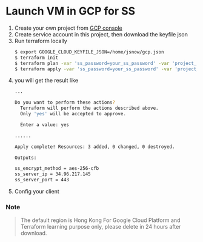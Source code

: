 # Launch VM in GCP for SS

1. Create your own project from [GCP console](https://console.cloud.google.com/)
2. Create service account in this project, then download the keyfile json 
3. Run terraform locally
    ```bash
    $ export GOOGLE_CLOUD_KEYFILE_JSON=/home/jsnow/gcp.json
    $ terraform init
    $ terraform plan -var 'ss_password=your_ss_password' -var 'project_id=your_project_id' 
    $ terraform apply -var 'ss_password=your_ss_password' -var 'project_id=your_project_id' 
    ```
4. you will get the result like 
    ```bash
    ...

    Do you want to perform these actions?
      Terraform will perform the actions described above.
      Only 'yes' will be accepted to approve.
    
      Enter a value: yes
    
    ......
    
    Apply complete! Resources: 3 added, 0 changed, 0 destroyed.
    
    Outputs:
    
    ss_encrypt_method = aes-256-cfb
    ss_server_ip = 34.96.217.145
    ss_server_port = 443
    ```
5. Config your client 

### Note
> The default region is Hong Kong
> For Google Cloud Platform and Terraform learning purpose only, please delete in 24 hours after download.


